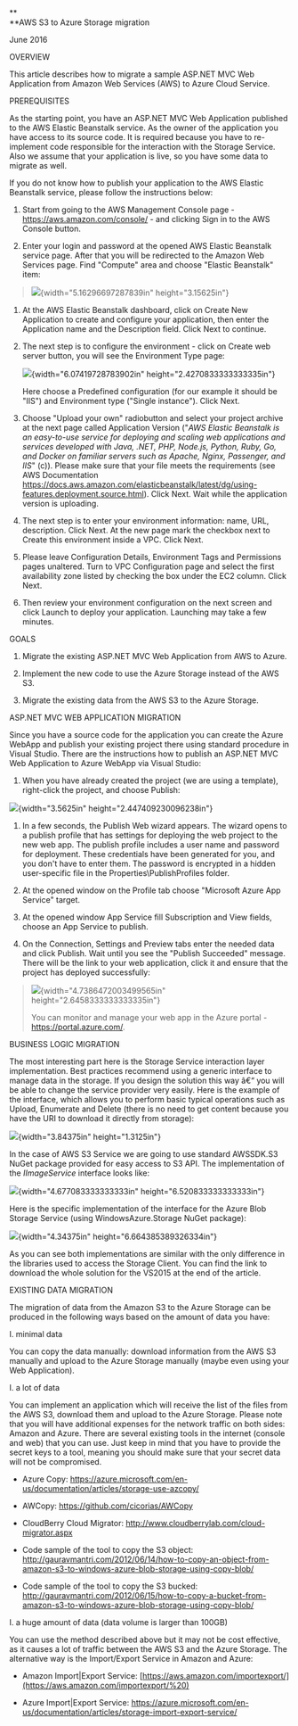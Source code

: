 **\
**AWS S3 to Azure Storage migration

June 2016

OVERVIEW

This article describes how to migrate a sample ASP.NET MVC Web
Application from Amazon Web Services (AWS) to Azure Cloud Service.

PREREQUISITES

As the starting point, you have an ASP.NET MVC Web Application published
to the AWS Elastic Beanstalk service. As the owner of the application
you have access to its source code. It is required because you have to
re-implement code responsible for the interaction with the Storage
Service. Also we assume that your application is live, so you have some
data to migrate as well.

If you do not know how to publish your application to the AWS Elastic
Beanstalk service, please follow the instructions below:

1.  Start from going to the AWS Management Console page -
    <https://aws.amazon.com/console/> - and clicking Sign in to the AWS
    Console button.

2.  Enter your login and password at the opened AWS Elastic Beanstalk
    service page. After that you will be redirected to the Amazon Web
    Services page. Find "Compute" area and choose "Elastic Beanstalk"
    item:

> ![](media/03/image1.png){width="5.16296697287839in" height="3.15625in"}

1.  At the AWS Elastic Beanstalk dashboard, click on Create New
    Application to create and configure your application, then enter the
    Application name and the Description field. Click Next to continue.

2.  The next step is to configure the environment - click on Create web
    server button, you will see the Environment Type page:

    ![](media/03/image2.png){width="6.07419728783902in"
    height="2.4270833333333335in"}

    Here choose a Predefined configuration (for our example it should
    be "IIS") and Environment type ("Single instance"). Click Next.

3.  Choose "Upload your own" radiobutton and select your project archive
    at the next page called Application Version ("*AWS Elastic Beanstalk
    is an easy-to-use service for deploying and scaling web applications
    and services developed with Java, .NET, PHP, Node.js, Python, Ruby,
    Go, and Docker on familiar servers such as Apache, Nginx, Passenger,
    and IIS*" (c)). Please make sure that your file meets the
    requirements (see AWS Documentation
    <https://docs.aws.amazon.com/elasticbeanstalk/latest/dg/using-features.deployment.source.html>).
    Click Next. Wait while the application version is uploading.

4.  The next step is to enter your environment information: name,
    URL, description. Click Next. At the new page mark the checkbox next
    to Create this environment inside a VPC. Click Next.

5.  Please leave Configuration Details, Environment Tags and Permissions
    pages unaltered. Turn to VPC Configuration page and select the first
    availability zone listed by checking the box under the EC2 column.
    Click Next.

6.  Then review your environment configuration on the next screen and
    click Launch to deploy your application. Launching may take a
    few minutes.

GOALS

1.  Migrate the existing ASP.NET MVC Web Application from AWS to Azure.

2.  Implement the new code to use the Azure Storage instead of the
    AWS S3.

3.  Migrate the existing data from the AWS S3 to the Azure Storage.

<span id="h.93o5irehy010" class="anchor"></span>ASP.NET MVC WEB
APPLICATION MIGRATION

Since you have a source code for the application you can create the
Azure WebApp and publish your existing project there using standard
procedure in Visual Studio.<span id="h.c5rpsdy8g2ak"
class="anchor"></span> There are the instructions how to publish an
ASP.NET MVC Web Application to Azure WebApp via Visual Studio:

1.  When you have already created the project (we are using a template),
    right-click the project, and choose Publish:

![](media/03/image3.png){width="3.5625in" height="2.447409230096238in"}

1.  In a few seconds, the Publish Web wizard appears. The wizard opens
    to a publish profile that has settings for deploying the web project
    to the new web app. The publish profile includes a user name and
    password for deployment. These credentials have been generated for
    you, and you don't have to enter them. The password is encrypted in
    a hidden user-specific file in the
    Properties\\PublishProfiles folder.

2.  At the opened window on the Profile tab choose "Microsoft Azure App
    Service" target.

3.  At the opened window App Service fill Subscription and View fields,
    choose an App Service to publish.

4.  On the Connection, Settings and Preview tabs enter the needed data
    and click Publish. Wait until you see the "Publish
    Succeeded" message. There will be the link to your web application,
    click it and ensure that the project has deployed successfully:

> ![](media/03/image4.png){width="4.7386472003499565in"
> height="2.6458333333333335in"}
>
> You can monitor and manage your web app in the Azure portal -
> <https://portal.azure.com/>.

BUSINESS LOGIC MIGRATION

The most interesting part here is the Storage Service interaction layer
implementation. Best practices recommend using a generic interface to
manage data in the storage. If you design the solution this way â€“ you
will be able to change the service provider very easily. Here is the
example of the interface, which allows you to perform basic typical
operations such as Upload, Enumerate and Delete (there is no need to get
content because you have the URI to download it directly from storage):

![](media/03/image5.png){width="3.84375in" height="1.3125in"}

In the case of AWS S3 Service we are going to use standard AWSSDK.S3
NuGet package provided for easy access to S3 API. The implementation of
the *IImageService* interface looks like:

![](media/03/image6.png){width="4.677083333333333in"
height="6.520833333333333in"}

Here is the specific implementation of the interface for the Azure Blob
Storage Service (using WindowsAzure.Storage NuGet package):

![](media/03/image7.png){width="4.34375in" height="6.664385389326334in"}

As you can see both implementations are similar with the only difference
in the libraries used to access the Storage Client. You can find the
link to download the whole solution for the VS2015 at the end of the
article.

<span id="h.x5u0l8hx0kbh" class="anchor"></span>

EXISTING DATA MIGRATION

The migration of data from the Amazon S3 to the Azure Storage can be
produced in the following ways based on the amount of data you have:

I.  <span id="h.c55s194743ak" class="anchor"></span>minimal data

You can copy the data manually: download information from the AWS S3
manually and upload to the Azure Storage manually (maybe even using your
Web Application).

I.  <span id="h.e41rhmx0vnl9" class="anchor"></span>a lot of data

You can implement an application which will receive the list of the
files from the AWS S3, download them and upload to the Azure Storage.
Please note that you will have additional expenses for the network
traffic on both sides: Amazon and Azure. There are several existing
tools in the internet (console and web) that you can use. Just keep in
mind that you have to provide the secret keys to a tool, meaning you
should make sure that your secret data will not be compromised.

-   Azure Copy:
    <https://azure.microsoft.com/en-us/documentation/articles/storage-use-azcopy/>

-   AWCopy: <https://github.com/cicorias/AWCopy>

-   CloudBerry Cloud Migrator:
    <http://www.cloudberrylab.com/cloud-migrator.aspx>

-   Code sample of the tool to copy the S3 object:
    <http://gauravmantri.com/2012/06/14/how-to-copy-an-object-from-amazon-s3-to-windows-azure-blob-storage-using-copy-blob/>

-   Code sample of the tool to copy the S3 bucked:
    <http://gauravmantri.com/2012/06/15/how-to-copy-a-bucket-from-amazon-s3-to-windows-azure-blob-storage-using-copy-blob/><span
    id="h.q9m9lrpb0srp" class="anchor"></span>

I.  a huge amount of data (data volume is larger than 100GB)

You can use the method described above but it may not be cost effective,
as it causes a lot of traffic between the AWS S3 and the Azure Storage.
The alternative way is the Import/Export Service in Amazon and Azure:

-   Amazon Import|Export Service:
    [https://aws.amazon.com/importexport/](https://aws.amazon.com/importexport/%20)

-   Azure Import|Export Service:
    <https://azure.microsoft.com/en-us/documentation/articles/storage-import-export-service/>
